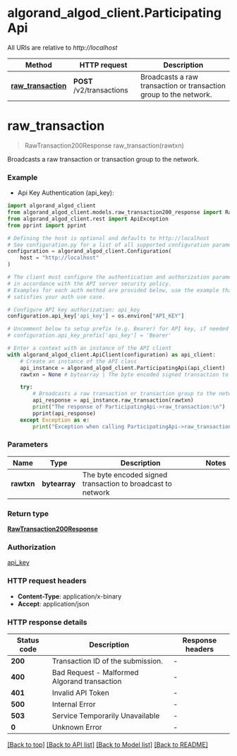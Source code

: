 # algorand_algod_client.ParticipatingApi

All URIs are relative to *http://localhost*

Method | HTTP request | Description
------------- | ------------- | -------------
[**raw_transaction**](ParticipatingApi.md#raw_transaction) | **POST** /v2/transactions | Broadcasts a raw transaction or transaction group to the network.


# **raw_transaction**
> RawTransaction200Response raw_transaction(rawtxn)

Broadcasts a raw transaction or transaction group to the network.

### Example

* Api Key Authentication (api_key):

```python
import algorand_algod_client
from algorand_algod_client.models.raw_transaction200_response import RawTransaction200Response
from algorand_algod_client.rest import ApiException
from pprint import pprint

# Defining the host is optional and defaults to http://localhost
# See configuration.py for a list of all supported configuration parameters.
configuration = algorand_algod_client.Configuration(
    host = "http://localhost"
)

# The client must configure the authentication and authorization parameters
# in accordance with the API server security policy.
# Examples for each auth method are provided below, use the example that
# satisfies your auth use case.

# Configure API key authorization: api_key
configuration.api_key['api_key'] = os.environ["API_KEY"]

# Uncomment below to setup prefix (e.g. Bearer) for API key, if needed
# configuration.api_key_prefix['api_key'] = 'Bearer'

# Enter a context with an instance of the API client
with algorand_algod_client.ApiClient(configuration) as api_client:
    # Create an instance of the API class
    api_instance = algorand_algod_client.ParticipatingApi(api_client)
    rawtxn = None # bytearray | The byte encoded signed transaction to broadcast to network

    try:
        # Broadcasts a raw transaction or transaction group to the network.
        api_response = api_instance.raw_transaction(rawtxn)
        print("The response of ParticipatingApi->raw_transaction:\n")
        pprint(api_response)
    except Exception as e:
        print("Exception when calling ParticipatingApi->raw_transaction: %s\n" % e)
```



### Parameters


Name | Type | Description  | Notes
------------- | ------------- | ------------- | -------------
 **rawtxn** | **bytearray**| The byte encoded signed transaction to broadcast to network | 

### Return type

[**RawTransaction200Response**](RawTransaction200Response.md)

### Authorization

[api_key](../README.md#api_key)

### HTTP request headers

 - **Content-Type**: application/x-binary
 - **Accept**: application/json

### HTTP response details

| Status code | Description | Response headers |
|-------------|-------------|------------------|
**200** | Transaction ID of the submission. |  -  |
**400** | Bad Request - Malformed Algorand transaction  |  -  |
**401** | Invalid API Token |  -  |
**500** | Internal Error |  -  |
**503** | Service Temporarily Unavailable |  -  |
**0** | Unknown Error |  -  |

[[Back to top]](#) [[Back to API list]](../README.md#documentation-for-api-endpoints) [[Back to Model list]](../README.md#documentation-for-models) [[Back to README]](../README.md)

